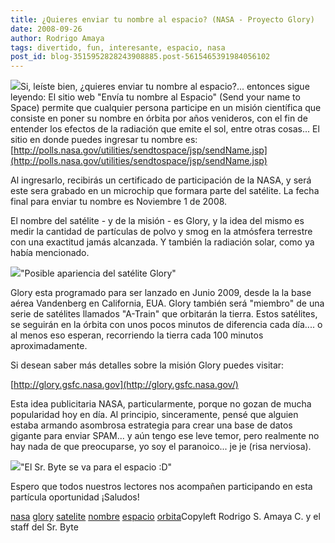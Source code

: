 ```yaml
---
title: ¿Quieres enviar tu nombre al espacio? (NASA - Proyecto Glory)
date: 2008-09-26
author: Rodrigo Amaya
tags: divertido, fun, interesante, espacio, nasa
post_id: blog-3515952828243908885.post-5615465391984056102
---
```


[![](http://2.bp.blogspot.com/_ayvorITawE4/SNxgVZW2cRI/AAAAAAAABTc/naWakPLGdL8/s320/nasa.png)](http://2.bp.blogspot.com/_ayvorITawE4/SNxgVZW2cRI/AAAAAAAABTc/naWakPLGdL8/s1600-h/nasa.png)Si, leíste bien,
      ¿quieres enviar tu nombre al espacio?... entonces sigue leyendo:
El sitio web
      "Envía tu nombre al Espacio" (Send your name to Space) permite que cualquier persona participe
      en un misión científica que consiste en poner su nombre en órbita por años venideros, con el
      fin de entender los efectos de la radiación que emite el sol, entre otras cosas... El sitio en
      donde puedes ingresar tu nombre es:
[http://polls.nasa.gov/utilities/sendtospace/jsp/sendName.jsp](http://polls.nasa.gov/utilities/sendtospace/jsp/sendName.jsp)

Al ingresarlo, recibirás un certificado de participación de la NASA, y será este
      sera grabado en un microchip que formara parte del satélite. La fecha final para enviar tu
      nombre es Noviembre 1 de 2008.

El nombre del satélite - y de la misión - es Glory, y la idea del mismo es medir la cantidad de partículas de polvo
      y smog en la atmósfera terrestre con una exactitud jamás alcanzada. Y también la radiación
      solar, como ya había mencionado.

[![](http://1.bp.blogspot.com/_ayvorITawE4/SNxg4uA0q0I/AAAAAAAABTk/qdZfI1cD2oo/s320/Glory-Comp011708_02s.jpg)](http://1.bp.blogspot.com/_ayvorITawE4/SNxg4uA0q0I/AAAAAAAABTk/qdZfI1cD2oo/s1600-h/Glory-Comp011708_02s.jpg)"Posible apariencia del
      satélite Glory"

Glory esta programado para
      ser lanzado en Junio 2009, desde la la base aérea Vandenberg en California, EUA. Glory también
      será "miembro" de una serie de satélites llamados "A-Train" que orbitarán la tierra. Estos
      satélites, se seguirán en la órbita con unos pocos minutos de diferencia cada día.... o al
      menos eso esperan, recorriendo la tierra cada 100 minutos aproximadamente.

Si desean saber más detalles sobre la misión Glory puedes visitar:

 [http://glory.gsfc.nasa.gov](http://glory.gsfc.nasa.gov/)

Esta idea publicitaria NASA, particularmente, porque no gozan de mucha popularidad
      hoy en día. Al principio, sinceramente, pensé que alguien estaba armando asombrosa estrategia
      para crear una base de datos gigante para enviar SPAM... y aún tengo ese leve temor, pero
      realmente no hay nada de que preocuparse, yo soy el paranoico... je je (risa nerviosa).

[![](http://2.bp.blogspot.com/_ayvorITawE4/SNxlskapcRI/AAAAAAAABTs/bgbpLrUEtyc/s320/srbyteenelespacio.png)](http://2.bp.blogspot.com/_ayvorITawE4/SNxlskapcRI/AAAAAAAABTs/bgbpLrUEtyc/s1600-h/srbyteenelespacio.png)"El Sr. Byte se va para el
      espacio :D"

Espero que todos
      nuestros lectores nos acompañen participando en esta partícula oportunidad ¡Saludos!

[nasa](http://www.blogalaxia.com/tags/nasa)
      [glory](http://www.blogalaxia.com/tags/glory) [satelite](http://www.blogalaxia.com/tags/satelite) [nombre](http://www.blogalaxia.com/tags/nombre) [espacio](http://www.blogalaxia.com/tags/espacio) [orbita](http://www.blogalaxia.com/tags/orbita)Copyleft Rodrigo S. Amaya C. y el staff del Sr.
      Byte